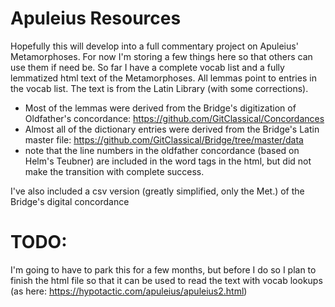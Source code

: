# Apuleius Resources
Hopefully this will develop into a full commentary project on Apuleius' Metamorphoses. For now I'm storing a few things here so that others can use them if need be.
So far I have a complete vocab list and a fully lemmatized html text of the Metamorphoses. All lemmas point to entries in the vocab list. The text is from the Latin Library (with some corrections).
- Most of the lemmas were derived from the Bridge's digitization of Oldfather's concordance: https://github.com/GitClassical/Concordances 
- Almost all of the dictionary entries were derived from the Bridge's Latin master file: https://github.com/GitClassical/Bridge/tree/master/data
- note that the line numbers in the oldfather concordance (based on Helm's Teubner) are included in the word tags in the html, but did not make the transition with complete success.

I've also included a csv version (greatly simplified, only the Met.) of the Bridge's digital concordance
# TODO:
I'm going to have to park this for a few months, but before I do so I plan to finish the html file so that it can be used to read the text with vocab lookups (as here: https://hypotactic.com/apuleius/apuleius2.html)
